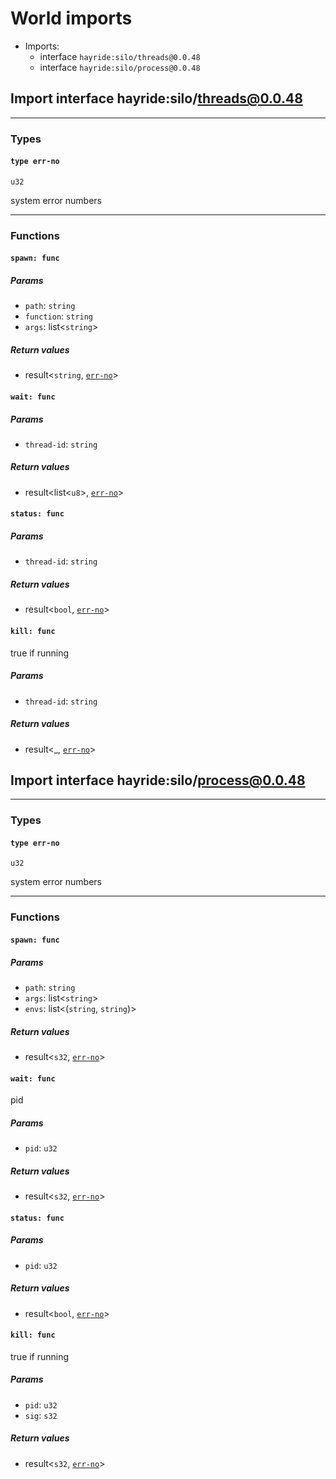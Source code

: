 # <a id="imports"></a>World imports


 - Imports:
    - interface `hayride:silo/threads@0.0.48`
    - interface `hayride:silo/process@0.0.48`

## <a id="hayride_silo_threads_0_0_48"></a>Import interface hayride:silo/threads@0.0.48


----

### Types

#### <a id="err_no"></a>`type err-no`
`u32`
<p>system error numbers

----

### Functions

#### <a id="spawn"></a>`spawn: func`


##### Params

- <a id="spawn.path"></a>`path`: `string`
- <a id="spawn.function"></a>`function`: `string`
- <a id="spawn.args"></a>`args`: list<`string`>

##### Return values

- <a id="spawn.0"></a> result<`string`, [`err-no`](#err_no)>

#### <a id="wait"></a>`wait: func`


##### Params

- <a id="wait.thread_id"></a>`thread-id`: `string`

##### Return values

- <a id="wait.0"></a> result<list<`u8`>, [`err-no`](#err_no)>

#### <a id="status"></a>`status: func`


##### Params

- <a id="status.thread_id"></a>`thread-id`: `string`

##### Return values

- <a id="status.0"></a> result<`bool`, [`err-no`](#err_no)>

#### <a id="kill"></a>`kill: func`

true if running

##### Params

- <a id="kill.thread_id"></a>`thread-id`: `string`

##### Return values

- <a id="kill.0"></a> result<_, [`err-no`](#err_no)>

## <a id="hayride_silo_process_0_0_48"></a>Import interface hayride:silo/process@0.0.48


----

### Types

#### <a id="err_no"></a>`type err-no`
`u32`
<p>system error numbers

----

### Functions

#### <a id="spawn"></a>`spawn: func`


##### Params

- <a id="spawn.path"></a>`path`: `string`
- <a id="spawn.args"></a>`args`: list<`string`>
- <a id="spawn.envs"></a>`envs`: list<(`string`, `string`)>

##### Return values

- <a id="spawn.0"></a> result<`s32`, [`err-no`](#err_no)>

#### <a id="wait"></a>`wait: func`

pid

##### Params

- <a id="wait.pid"></a>`pid`: `u32`

##### Return values

- <a id="wait.0"></a> result<`s32`, [`err-no`](#err_no)>

#### <a id="status"></a>`status: func`


##### Params

- <a id="status.pid"></a>`pid`: `u32`

##### Return values

- <a id="status.0"></a> result<`bool`, [`err-no`](#err_no)>

#### <a id="kill"></a>`kill: func`

true if running

##### Params

- <a id="kill.pid"></a>`pid`: `u32`
- <a id="kill.sig"></a>`sig`: `s32`

##### Return values

- <a id="kill.0"></a> result<`s32`, [`err-no`](#err_no)>

